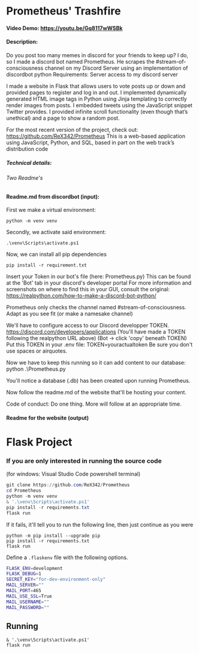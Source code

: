 # Prometheus' Trashfire
#### Video Demo:  https://youtu.be/Gq8117wWSBk
#### Description:

Do you post too many memes in discord for your friends to keep up?
I do, so I made a discord bot named Prometheus.
He scrapes the #stream-of-consciousness channel on my Discord Server using an implementation of discordbot python
Requirements: Server access to my discord server

I made a website in Flask that allows users to vote posts up or down and provided pages to register and log in and out.
I implemented dynamically generated HTML image tags in Python using Jinja templating to correctly render images from posts.
I embedded tweets using the JavaScript snippet Twitter provides.
I provided infinite scroll functionality (even though that’s unethical) and a page to show a random post.

For the most recent version of the project, check out: https://github.com/ReX342/Prometheus
This is a web-based application using JavaScript, Python, and SQL, based in part on the web track’s distribution code

##### Technical details:
###### Two Readme's
#### Readme.md from discordbot (input):
First we make a virtual environment:
```
python -m venv venv
```
Secondly, we activate said environment:
```
.\venv\Scripts\activate.ps1
```
Now, we can install all pip dependencies
```
pip install -r requirement.txt
```
Insert your Token in our bot's file (here: Prometheus.py)
This can be found at the 'Bot' tab in your discord's developer portal
For more information and screenshots on where to find this in your GUI, consult the original:
    https://realpython.com/how-to-make-a-discord-bot-python/

Prometheus only checks the channel named #stream-of-consciousness. Adapt as you see fit (or make a namesake channel)

We'll have to configure access to our Discord developper TOKEN.
    https://discord.com/developers/applications
(You'll have made a TOKEN following the realpython URL above)
(Bot -> click 'copy' beneath TOKEN)
Put this TOKEN in your .env file:
    TOKEN=youractualtoken
Be sure you don't use spaces or airquotes.

Now we have to keep this running so it can add content to our database:
    python .\Prometheus.py

You'll notice a database (.db) has been created upon running Prometheus.

Now follow the readme.md of the website that'll be hosting your content.

Code of conduct:
    Do one thing.
    More will follow at an appropriate time.

#### Readme for the website (output)

# Flask Project

### If you are only interested in running the source code

(for windows: Visual Studio Code powershell terminal)

```powershell
git clone https://github.com/ReX342/Prometheus
cd Prometheus
python -m venv venv
& '.\venv\Scripts\activate.ps1'
pip install -r requirements.txt
flask run
```

If it fails, it'll tell you to run the following line, then just continue as you were

```
python -m pip install --upgrade pip
pip install -r requirements.txt
flask run
```

Define a `.flaskenv` file with the following options.

```sh
FLASK_ENV=development
FLASK_DEBUG=1
SECRET_KEY="for-dev-environment-only"
MAIL_SERVER=""
MAIL_PORT=465
MAIL_USE_SSL=True
MAIL_USERNAME=""
MAIL_PASSWORD=""
```

## Running

```
& '.\venv\Scripts\activate.ps1'
flask run
```